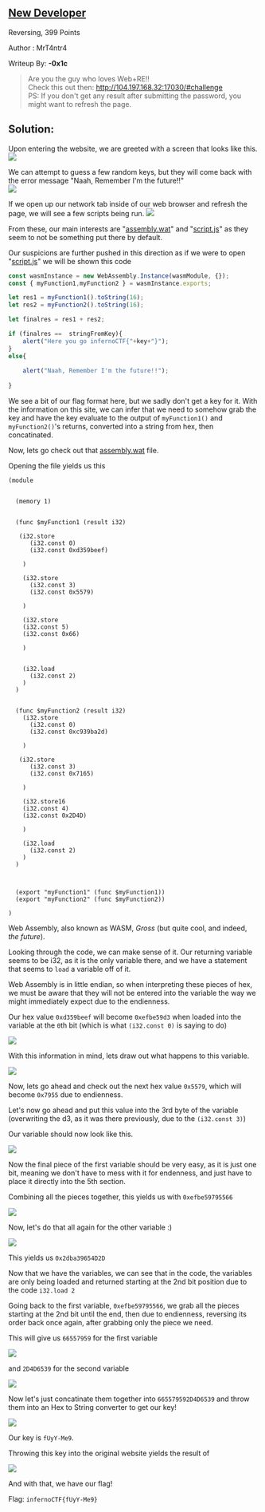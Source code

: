 ## [New Developer](https://infernoctf.live/challenges#New%20Developer)

Reversing, 399 Points

Author : MrT4ntr4

Writeup By: **-0x1c**

>Are you the guy who loves Web+RE!!<br/>
>Check this out then: http://104.197.168.32:17030/#challenge<br/>
PS: If you don't get any result after submitting the password, you might want to refresh the page.

## Solution:
Upon entering the website, we are greeted with a screen that looks like this.
![](images/webcrackme1.png) 

We can attempt to guess a few random keys, but they will come back with the error message "Naah, Remember I'm the future!!"<br/>
![](images/webcrackme2.png) 

If we open up our network tab inside of our web browser and refresh the page, we will see a few scripts being run.
![](images/webcrackme3.png)

From these, our main interests are "[assembly.wat](http://104.197.168.32:17030/challenge/assembly.wat)" and "[script.js](http://104.197.168.32:17030/challenge/script.js)" as they seem to not be something put there by default.

Our suspicions are further pushed in this direction as if we were to open "[script.js](http://104.197.168.32:17030/challenge/script.js)" we will be shown this code

```js
const wasmInstance = new WebAssembly.Instance(wasmModule, {});
const { myFunction1,myFunction2 } = wasmInstance.exports;

let res1 = myFunction1().toString(16);
let res2 = myFunction2().toString(16);

let finalres = res1 + res2;

if (finalres ==  stringFromKey){
	alert("Here you go infernoCTF{"+key+"}");
}
else{
	
	alert("Naah, Remember I'm the future!!");
	
}

```

We see a bit of our flag format here, but we sadly don't get a key for it. 
With the information on this site, we can infer that we need to somehow grab the key and have the key evaluate to the output of `myFunction1()` and `myFunction2()`'s returns, converted into a string from hex, then concatinated.

Now, lets go check out that [assembly.wat](http://104.197.168.32:17030/challenge/assembly.wat) file.

Opening the file yields us this

```wasm
(module


  (memory 1)


  (func $myFunction1 (result i32)

   (i32.store
      (i32.const 0)
      (i32.const 0xd359beef) 

    )

    (i32.store
      (i32.const 3)
      (i32.const 0x5579) 

    )
	
	(i32.store
	(i32.const 5)
	(i32.const 0x66) 

	)


    (i32.load
      (i32.const 2)
    )
  )
  
  
  (func $myFunction2 (result i32)
    (i32.store
      (i32.const 0)
      (i32.const 0xc939ba2d) 

    )

   (i32.store
      (i32.const 3)
      (i32.const 0x7165) 

    )
	
	(i32.store16
	(i32.const 4)
	(i32.const 0x2D4D) 

	)

    (i32.load
      (i32.const 2)
    )
  )
  
  

  (export "myFunction1" (func $myFunction1))
  (export "myFunction2" (func $myFunction2))

)
```

Web Assembly, also known as WASM, *Gross* (but quite cool, and indeed, *the future*).

Looking through the code, we can make sense of it. Our returning variable seems to be i32, as it is the only variable there,
and we have a statement that seems to `load` a variable off of it.

Web Assembly is in little endian, so when interpreting these pieces of hex, we must be aware that they will not be entered into the variable the way we might immediately expect due to the endienness.

Our hex value `0xd359beef` will become `0xefbe59d3` when loaded into the variable at the `0`th bit (which is what `(i32.const 0)` is saying to do)

![](images/webcrackme4.png)

With this information in mind, lets draw out what happens to this variable.

![](images/webcrackme5.png)

Now, lets go ahead and check out the next hex value `0x5579`, which will become `0x7955` due to endienness.

Let's now go ahead and put this value into the 3rd byte of the variable (overwriting the d3, as it was there previously, due to the `(i32.const 3)`)

Our variable should now look like this.

![](images/webcrackme6.png)

Now the final piece of the first variable should be very easy, as it is just one bit, meaning we don't have to mess with it for endenness, and just have to place it directly into the 5th section.

Combining all the pieces together, this yields us with `0xefbe59795566`

![](images/webcrackme7.png)

Now, let's do that all again for the other variable :)

![](images/webcrackme8.png)

This yields us `0x2dba39654D2D`

Now that we have the variables, we can see that in the code, the variables are only being loaded and returned starting at the 2nd bit position due to the code `i32.load 2`

Going back to the first variable, `0xefbe59795566`, we grab all the pieces starting at the 2nd bit until the end, then due to endienness, reversing its order back once again, after grabbing only the piece we need.

This will give us `66557959` for the first variable

![](images/webcrackme9.png)

and `2D4D6539` for the second variable

![](images/webcrackme10.png)

Now let's just concatinate them together into `665579592D4D6539` and throw them into an Hex to String converter to get our key!

![](images/webcrackme11.png)

Our key is `fUyY-Me9`.

Throwing this key into the original website yields the result of 

![](images/webcrackme12.png)

And with that, we have our flag!

Flag: `infernoCTF{fUyY-Me9}`

